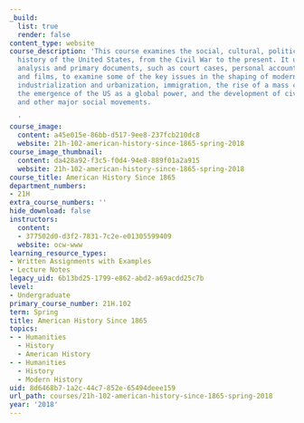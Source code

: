 ```yaml
---
_build:
  list: true
  render: false
content_type: website
course_description: 'This course examines the social, cultural, political, and economic
  history of the United States, from the Civil War to the present. It uses secondary
  analysis and primary documents, such as court cases, personal accounts, photographs,
  and films, to examine some of the key issues in the shaping of modern America, including
  industrialization and urbanization, immigration, the rise of a mass consumer society,
  the emergence of the US as a global power, and the development of civil rights activism
  and other major social movements.

  '
course_image:
  content: a45e015e-86bb-d517-9ee8-237fcb210dc8
  website: 21h-102-american-history-since-1865-spring-2018
course_image_thumbnail:
  content: da428a92-f3c5-f0d4-94e8-889f01a2a915
  website: 21h-102-american-history-since-1865-spring-2018
course_title: American History Since 1865
department_numbers:
- 21H
extra_course_numbers: ''
hide_download: false
instructors:
  content:
  - 377502d0-d3f2-7831-7c2e-e01305599409
  website: ocw-www
learning_resource_types:
- Written Assignments with Examples
- Lecture Notes
legacy_uid: 6b13bd25-1799-e862-abd2-a69acdd25c7b
level:
- Undergraduate
primary_course_number: 21H.102
term: Spring
title: American History Since 1865
topics:
- - Humanities
  - History
  - American History
- - Humanities
  - History
  - Modern History
uid: 8d6468b7-1a2c-44c7-852e-65494deee159
url_path: courses/21h-102-american-history-since-1865-spring-2018
year: '2018'
---
```

